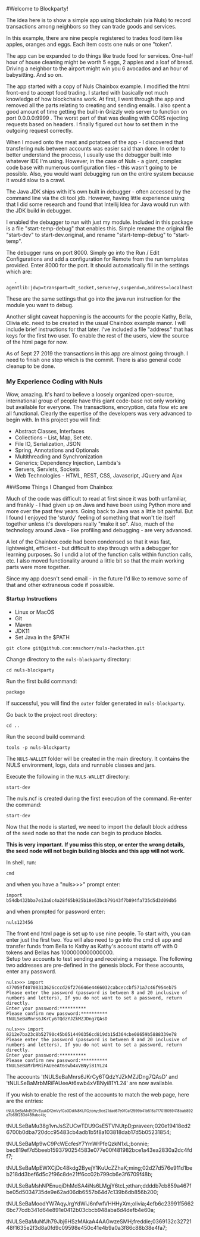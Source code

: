 #Welcome to Blockparty!

The idea here is to show a simple app using blockchain (via Nuls) to record transactions among neighbors so they can trade goods and services.

In this example, there are nine people registered to trades food item like apples, oranges and eggs. Each item costs one nuls or one "token". 

The app can be expanded to do things like trade food for services. One-half hour of house cleaning might be worth 5 eggs, 2 apples and a loaf of bread.
Driving a neighbor to the airport might win you 6 avocados and an hour of babysitting.  And so on.

The app started with a copy of Nuls Chainbox example. I modified the html front-end to accept food trading. I started with basically not much knowledge of how blockchains work. At first, I went through the app and removed all the parts relating to creating and sending emails. I also spent a good amount of time getting the built-in Grizzly web server to function on port 0.0.0.0:9999 . The worst part of that was dealing with CORS rejecting requests based on headers.  I finally figured out how to set them in the outgoing request correctly. 

When I moved onto the meat and potatoes of the app - I discovered that transfering nuls between accounts was easier said than done. In order to better understand the process, I usually use the debugger built into whatever IDE I'm using. However, in the case of Nuls - a giant, complex code base with numerous configuration files - this wasn't going to be possible. Also, you would want debugging run on the entire system because it would slow to a crawl.

The Java JDK ships with it's own built in debugger - often accessed by the command line via the cli tool jdb. However, having little experience using that I did some research and found that Intellij Idea for Java would run with the JDK build in debugger.

I enabled the debugger to run with just my module. Included in this package is a file "start-temp-debug" that enables this. Simple rename the original file "start-dev" to start-dev.original, and rename "start-temp-debug" to "start-temp". 

The debugger runs on port 8000. Simply go into the Run / Edit Configurations and add a configuration for Remote from the run templates provided. Enter 8000 for the port. It should automatically fill in the settings which are:

       -agentlib:jdwp=transport=dt_socket,server=y,suspend=n,address=localhost:8000

These are the same settings that go into the java run instruction for the module you want to debug.

Another slight caveat happening is the accounts for the people Kathy, Bella, Olivia etc. need to be created in the usual Chainbox example manor.  I will include brief instructions for that later. I've included a file "address" that has keys for the first two user.  To enable the rest of the users, view the source of the html page for now.

As of Sept 27 2019 the transactions in this app are almost going through. I need to finish one step which is the commit.  There is also general code cleanup to be done.

### My Experience Coding with Nuls
Wow, amazing. It's hard to believe a loosely organized open-source, international group of people have this giant code-base not only working but available for everyone. The transactions, encryption, data flow etc are all functional. Clearly the expertise of the developers was very advanced to begin with. In this project you will find:

- Abstract Classes, Interfaces
- Collections – List, Map, Set etc.
- File IO, Serialization, JSON
- Spring, Annotations and Optionals
- Multithreading and Synchronization
- Generics; Dependency Injection, Lambda's
- Servers, Servlets, Sockets
- Web Technologies - HTML, REST, CSS, Javascript, JQuery and Ajax

###Some Things I Changed from Chainbox

Much of the code was difficult to read at first since it was both unfamiliar, and frankly - I had given up on Java and have been using Python more and more over the past few years. Going back to Java was a little bit painful. But I found I enjoyed the 'sturdy' feeling of something that won't tie itself together unless it's developers really "make it so". Also, much of the technology around Java - like profiling and debugging - are very advanced. 

A lot of the Chainbox code had been condensed so that it was fast, lightweight, efficient - but difficult to step through with a debugger for learning purposes. So I undid a lot of the function calls within function calls, etc. I also moved functionality around a little bit so that the main working parts were more together. 

Since my app doesn't send email - in the future I'd like to remove some of that and other extraneous code if posssible.


#### Startup Instructions

- Linux or MacOS
- Git
- Maven
- JDK11
- Set Java in the $PATH

```
git clone git@github.com:nmschorr/nuls-hackathon.git
```
Change directory to the `nuls-blockparty` directory:
```
cd nuls-blockparty  
```
Run the first build command:

```
package
```

If successful, you will find the `outer` folder generated in `nuls-blockparty`.

Go back to the project root directory:

```
cd ..
```

Run the second build command:

```
tools -p nuls-blockparty
```

The `NULS-WALLET` folder will be created in the main directory. It contains the NULS environment, logs, data and runnable classes and jars.

Execute the following in the `NULS-WALLET` directory:

```
start-dev

```

The nuls.ncf is created during the first execution of the command. Re-enter the command:

```
start-dev
```


Now that the node is started, we need to import the default block address of the seed node so that the node can begin to produce blocks. 

**This is very important. If you miss this step, or enter the wrong details, the seed node will not begin building blocks and this app will not work.**

In shell, run:

```
cmd
```
and when you have a "nuls>>>" prompt enter:


```
import b54db432bba7e13a6c4a28f65b925b18e63bcb79143f7b894fa735d5d3d09db5
```
and when prompted for password enter:

```
nuls123456
```

The front end html page is set up to use nine people. To start with, you can enter just the first two. You will also need to go into the cmd cli app and transfer funds from Bella to Kathy as Kathy's account starts off with 0 tokens and Bellas has 1000000000000000.  
Setup two accounts to test sending and receiving a message. The following two addresses are pre-defined in the genesis block.  For these accounts, enter any password.

```
nuls>>> import 477059f40708313626cccd26f276646e4466032cabceccbf571a7c46f954eb75
Please enter the password (password is between 8 and 20 inclusive of numbers and letters), If you do not want to set a password, return directly.
Enter your password:**********
Please confirm new password:**********
tNULSeBaMnrs6JKrCy6TQdzYJZkMZJDng7QAsD

nuls>>> import 8212e7ba23c8b52790c45b0514490356cd819db15d364cbe08659b5888339e78
Please enter the password (password is between 8 and 20 inclusive of numbers and letters), If you do not want to set a password, return directly.
Enter your password:**********
Please confirm new password:**********
tNULSeBaMrbMRiFAUeeAt6swb4xVBNyi81YL24
```
The accounts 'tNULSeBaMnrs6JKrCy6TQdzYJZkMZJDng7QAsD' and 'tNULSeBaMrbMRiFAUeeAt6swb4xVBNyi81YL24' are now available.

If you wish to enable the rest of the accounts to match the web page, here are the entries:

<sub><sup>
tNULSeBaMvEtDfvZuukDf2mVyfGo3DdiN8KLRG;tony;9ce21dad67e0f0af2599b41b515a7f7018059418bab892a7b68f283d489abc4b;

tNULSeBaMu38g1vnJsSZUCwTDU9GsE5TVNUtpD;praveen;020e19418ed26700b0dba720dcc95483cb4adb1b5f8a103818dab17d5b05231854;

tNULSeBaMp9wC9PcWEcfesY7YmWrPfeQzkN1xL;bonnie; bec819ef7d5beeb1593790254583e077e00f481982bce1a43ea2830a2dc4fdf7;

tNULSeBaMpEWXCjDc48kdg2ByejY1KuUcZZhaK;ming;02d27d576e911d1beb218dd3bef6d5c2f96c8de21ff6cc02b799cb6e3f6709f48b;

tNULSeBaMshNPEnuqiDhMdSA4iNs6LMgjY6tcL;ethan;ddddb7cb859a467fbe05d5034735de9e62ad06db6557b64d7c139b6db856b200;

tNULSeBaMoodYW7AqyJrgYdWiJ6nfwfVHHHyXm;olivia;4efb6c23991f56626bc77cdb341d64e891e0412b03cbcb948aba6d4defb4e60a;

tNULSeBaMuNfJh79Jbj6HSzMAkaA4AAGwzeSMH;freddie;0369132c3272148f1635e2f3d8a0fd9c09598e450c41e4b9a0a3f86c88b38e4fa7;
</sub></sup>
